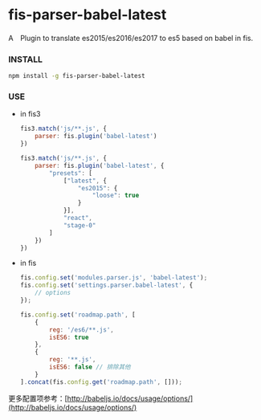 fis-parser-babel-latest
=====================

A　Plugin to translate es2015/es2016/es2017 to es5 based on babel in fis.

### INSTALL

```bash
npm install -g fis-parser-babel-latest
```

### USE

- in fis3

    ```js
	fis3.match('js/**.js', {
        parser: fis.plugin('babel-latest')
    })
	```

	```js
	fis3.match('js/**.js', {
        parser: fis.plugin('babel-latest', {
            "presets": [
                ["latest", {
                    "es2015": {
                        "loose": true
                    }
                }],
                "react",
                "stage-0"
            ]
        })
    })
	```

- in fis

	```js
	fis.config.set('modules.parser.js', 'babel-latest');
	fis.config.set('settings.parser.babel-latest', {
		// options
	});

	fis.config.set('roadmap.path', [
		{
			reg: '/es6/**.js',
			isES6: true
		},
		{
			reg: '**.js',
			isES6: false // 排除其他
		}
	].concat(fis.config.get('roadmap.path', []));
	```

更多配置项参考：[http://babeljs.io/docs/usage/options/](http://babeljs.io/docs/usage/options/)
